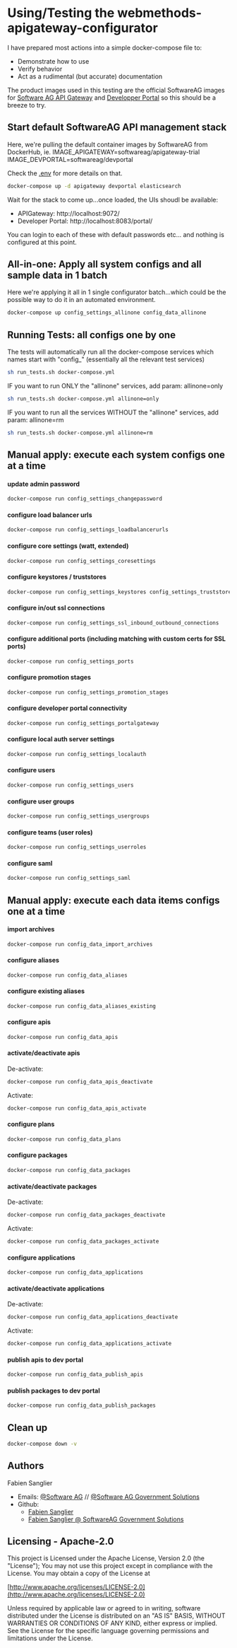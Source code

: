 # Using/Testing the webmethods-apigateway-configurator

I have prepared most actions into a simple docker-compose file to:
 - Demonstrate how to use
 - Verify behavior
 - Act as a rudimental (but accurate) documentation

The product images used in this testing are the official SoftwareAG images for [Software AG API Gateway](https://hub.docker.com/r/softwareag/apigateway-trial) and [Developper Portal](https://hub.docker.com/r/softwareag/devportal) so this should be a breeze to try.

## Start default SoftwareAG API management stack

Here, we're pulling the default container images by SoftwareAG from DockerHub, ie.
IMAGE_APIGATEWAY=softwareag/apigateway-trial
IMAGE_DEVPORTAL=softwareag/devportal

Check the [.env](./.env) for more details on that.

```bash
docker-compose up -d apigateway devportal elasticsearch
```

Wait for the stack to come up...once loaded, the UIs shoudl be available:
- APIGateway: http://localhost:9072/
- Developer Portal: http://localhost:8083/portal/

You can login to each of these with default passwords etc... and nothing is configured at this point.

## All-in-one: Apply all system configs and all sample data in 1 batch

Here we're applying it all in 1 single configurator batch...which could be the possible way to do it in an automated environment.

```bash
docker-compose up config_settings_allinone config_data_allinone
```

## Running Tests: all configs one by one

The tests will automatically run all the docker-compose services which names start with "config_" (essentially all the relevant test services)

```bash
sh run_tests.sh docker-compose.yml
```

IF you want to run ONLY the "allinone" services, add param: allinone=only

```bash
sh run_tests.sh docker-compose.yml allinone=only
```

IF you want to run all the services WITHOUT the "allinone" services, add param: allinone=rm

```bash
sh run_tests.sh docker-compose.yml allinone=rm
```

## Manual apply: execute each system configs one at a time

#### update admin password

```bash
docker-compose run config_settings_changepassword
```

#### configure load balancer urls

```bash
docker-compose run config_settings_loadbalancerurls
```

#### configure core settings (watt, extended)

```bash
docker-compose run config_settings_coresettings
```

#### configure keystores / truststores

```bash
docker-compose run config_settings_keystores config_settings_truststores
```

#### configure in/out ssl connections

```bash
docker-compose run config_settings_ssl_inbound_outbound_connections
```

#### configure additional ports (including matching with custom certs for SSL ports)

```bash
docker-compose run config_settings_ports
```

#### configure promotion stages

```bash
docker-compose run config_settings_promotion_stages
```

#### configure developer portal connectivity

```bash
docker-compose run config_settings_portalgateway
```

#### configure local auth server settings

```bash
docker-compose run config_settings_localauth
```

#### configure users

```bash
docker-compose run config_settings_users
```

#### configure user groups

```bash
docker-compose run config_settings_usergroups
```

#### configure teams (user roles)

```bash
docker-compose run config_settings_userroles
```

#### configure saml

```bash
docker-compose run config_settings_saml
```

## Manual apply: execute each data items configs one at a time

#### import archives

```bash
docker-compose run config_data_import_archives
```

#### configure aliases

```bash
docker-compose run config_data_aliases
```

#### configure existing aliases

```bash
docker-compose run config_data_aliases_existing
```

#### configure apis

```bash
docker-compose run config_data_apis
```

#### activate/deactivate apis

De-activate:

```bash
docker-compose run config_data_apis_deactivate
```

Activate:

```bash
docker-compose run config_data_apis_activate
```

#### configure plans

```bash
docker-compose run config_data_plans
```

#### configure packages

```bash
docker-compose run config_data_packages
```

#### activate/deactivate packages

De-activate:

```bash
docker-compose run config_data_packages_deactivate
```

Activate:

```bash
docker-compose run config_data_packages_activate
```

#### configure applications

```bash
docker-compose run config_data_applications
```

#### activate/deactivate applications

De-activate:

```bash
docker-compose run config_data_applications_deactivate
```

Activate:

```bash
docker-compose run config_data_applications_activate
```

#### publish apis to dev portal

```bash
docker-compose run config_data_publish_apis
```

#### publish packages to dev portal

```bash
docker-compose run config_data_publish_packages
```

## Clean up

```bash
docker-compose down -v
```

Authors
--------------------------------------------

Fabien Sanglier
- Emails: [@Software AG](mailto:fabien.sanglier@softwareag.com) // [@Software AG Government Solutions](mailto:fabien.sanglier@softwareaggov.com)
- Github: 
  - [Fabien Sanglier](https://github.com/lanimall)
  - [Fabien Sanglier @ SoftwareAG Government Solutions](https://github.com/fabien-sanglier-saggs)

Licensing - Apache-2.0
--------------------------------------------

This project is Licensed under the Apache License, Version 2.0 (the "License");
You may not use this project except in compliance with the License.
You may obtain a copy of the License at

[http://www.apache.org/licenses/LICENSE-2.0](http://www.apache.org/licenses/LICENSE-2.0)

Unless required by applicable law or agreed to in writing, software
distributed under the License is distributed on an "AS IS" BASIS,
WITHOUT WARRANTIES OR CONDITIONS OF ANY KIND, either express or implied.
See the License for the specific language governing permissions and
limitations under the License.